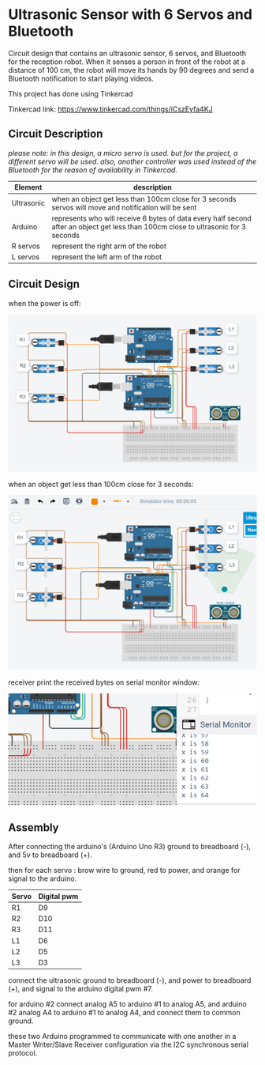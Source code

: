 # Ultrasonic Sensor with 6 Servos and Bluetooth


Circuit design that contains an ultrasonic sensor, 6 servos, and Bluetooth for the reception robot. When it senses a person in front of the robot at a distance of 100 cm, the robot will move its hands by 90 degrees and send a Bluetooth notification to start playing videos.


This project has done using Tinkercad


Tinkercad link: https://www.tinkercad.com/things/iCszEyfa4KJ

## Circuit Description

*please note: in this design, a micro servo is used. but for the project, a different servo will be used. also, another controller was used instead of the Bluetooth for the reason of availability in Tinkercad.*

| Element   | description |
|-------|------------|
|  Ultrasonic  |  when an object get less than 100cm close for 3 seconds servos will move and notification will be sent |
|  Arduino  |  represents who will receive 6 bytes of data every half second after an object get less than 100cm close to ultrasonic for 3 seconds   |
| R servos |   represent the right arm of the robot  |
| L servos |   represent the left arm of the robot  |



## Circuit Design


when the power is off:


![off](https://github.com/AlolyanRoaa/UltrasonicSensor-And6ServosBluetooth/blob/main/images/off.PNG)



when an object get less than 100cm close for 3 seconds:



![inPosWithCloseObjectPass3sec](https://github.com/AlolyanRoaa/UltrasonicSensor-And6ServosBluetooth/blob/main/images/inPosWithCloseObjectPass3sec.PNG)



receiver print the received bytes on serial monitor window:



![receiverPrintbytes](https://github.com/AlolyanRoaa/UltrasonicSensor-And6ServosBluetooth/blob/main/images/receiverPrintbytes.PNG)



## Assembly


After connecting the arduino's (Arduino Uno R3) ground to breadboard (-), and 5v to breadboard (+).


then for each servo : brow wire to ground, red to power, and orange for signal to the arduino.


| Servo  | Digital pwm |
|-------|------------|
| R1  |   D9  |
| R2  |   D10  |
| R3 |   D11   |
| L1  |   D6   |
| L2  |   D5  |
| L3  |   D3   |


connect the ultrasonic ground to breadboard (-), and power to breadboard (+), and signal to the arduino digital pwm #7.


for arduino #2 connect analog A5 to arduino #1 to analog A5, and arduino #2 analog A4 to arduino #1 to analog A4, and connect them to common ground. 


these two Arduino programmed to communicate with one another in a Master Writer/Slave Receiver configuration via the I2C synchronous serial protocol.



